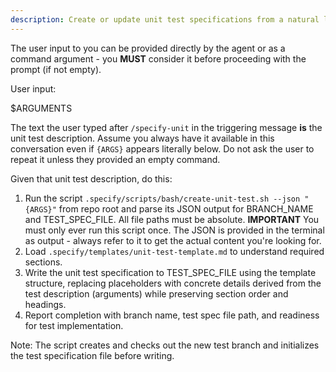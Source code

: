 ```yaml
---
description: Create or update unit test specifications from a natural language test description.
---
```


The user input to you can be provided directly by the agent or as a command argument - you **MUST** consider it before proceeding with the prompt (if not empty).

User input:

$ARGUMENTS

The text the user typed after `/specify-unit` in the triggering message **is** the unit test description. Assume you always have it available in this conversation even if `{ARGS}` appears literally below. Do not ask the user to repeat it unless they provided an empty command.

Given that unit test description, do this:

1. Run the script `.specify/scripts/bash/create-unit-test.sh --json "{ARGS}"` from repo root and parse its JSON output for BRANCH_NAME and TEST_SPEC_FILE. All file paths must be absolute.
   **IMPORTANT** You must only ever run this script once. The JSON is provided in the terminal as output - always refer to it to get the actual content you're looking for.
2. Load `.specify/templates/unit-test-template.md` to understand required sections.
3. Write the unit test specification to TEST_SPEC_FILE using the template structure, replacing placeholders with concrete details derived from the test description (arguments) while preserving section order and headings.
4. Report completion with branch name, test spec file path, and readiness for test implementation.

Note: The script creates and checks out the new test branch and initializes the test specification file before writing.

